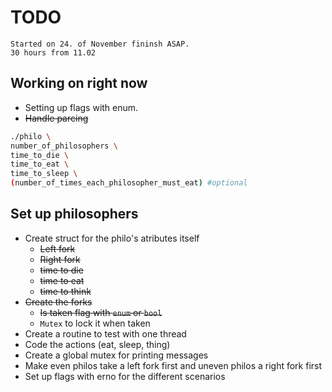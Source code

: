 # TODO

```Text
Started on 24. of November fininsh ASAP.
30 hours from 11.02
```

## Working on right now

- Setting up flags with enum.
- ~~Handle parcing~~

```Bash
./philo \
number_of_philosophers \
time_to_die \
time_to_eat \
time_to_sleep \
(number_of_times_each_philosopher_must_eat) #optional
```

## Set up philosophers

- Create struct for the philo's atributes itself
  - ~~Left fork~~
  - ~~Right fork~~
  - ~~time to die~~
  - ~~time to eat~~
  - ~~time to think~~
- ~~Create the forks~~
  - ~~Is taken flag with ```enum``` or ```bool```~~
  - ```Mutex``` to lock it when taken
- Create a routine to test with one thread
- Code the actions (eat, sleep, thing)
- Create a global mutex for printing messages
- Make even philos take a left fork first and uneven philos a right fork first
- Set up flags with erno for the different scenarios
